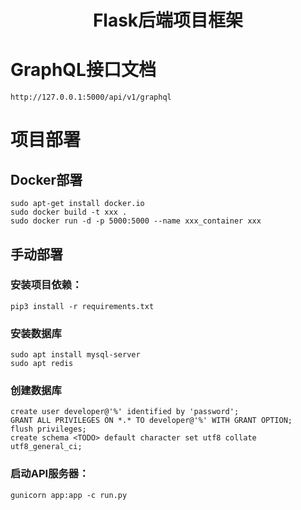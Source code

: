 <h1 align="center">Flask后端项目框架</h1>

# GraphQL接口文档
```
http://127.0.0.1:5000/api/v1/graphql
```

# 项目部署
## Docker部署
```
sudo apt-get install docker.io
sudo docker build -t xxx .
sudo docker run -d -p 5000:5000 --name xxx_container xxx
```

## 手动部署
### 安装项目依赖：
```
pip3 install -r requirements.txt
```

### 安装数据库
```
sudo apt install mysql-server
sudo apt redis
```

### 创建数据库
```
create user developer@'%' identified by 'password';
GRANT ALL PRIVILEGES ON *.* TO developer@'%' WITH GRANT OPTION;
flush privileges;
create schema <TODO> default character set utf8 collate utf8_general_ci;
```

### 启动API服务器：
```
gunicorn app:app -c run.py
```
